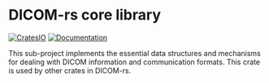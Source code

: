 # DICOM-rs core library

[![CratesIO](https://img.shields.io/crates/v/dicom-core.svg)](https://crates.io/crates/dicom-core)
[![Documentation](https://docs.rs/dicom-core/badge.svg)](https://docs.rs/dicom-core)

This sub-project implements the essential data structures and mechanisms for dealing with DICOM information and communication formats. This crate is used by other crates in DICOM-rs.
